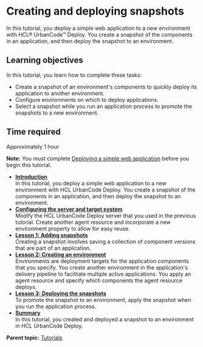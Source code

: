 # Creating and deploying snapshots

In this tutorial, you deploy a simple web application to a new environment with HCL® UrbanCode™ Deploy. You create a snapshot of the components in an application, and then deploy the snapshot to an environment.

## Learning objectives

In this tutorial, you learn how to complete these tasks:

-   Create a snapshot of an environment's components to quickly deploy its application to another environment.
-   Configure environments on which to deploy applications.
-   Select a snapshot while you run an application process to promote the snapshots to a new environment.

## Time required

Approximately 1 hour

**Note:** You must complete [Deploying a simple web application](webapp_abstract.md) before you begin this tutorial.

-   **[Introduction](../../com.udeploy.tutorial.doc/topics/snapshot_intro.md)**  
In this tutorial, you deploy a simple web application to a new environment with HCL UrbanCode Deploy. You create a snapshot of the components in an application, and then deploy the snapshot to an environment.
-   **[Configuring the server and target system](../../com.udeploy.tutorial.doc/topics/snapshot_configure_agent.md)**  
Modify the HCL UrbanCode Deploy server that you used in the previous tutorial. Create another agent resource and incorporate a new environment property to allow for easy reuse.
-   **[Lesson 1: Adding snapshots](../../com.udeploy.tutorial.doc/topics/snapshot_snapshots.md)**  
Creating a snapshot involves saving a collection of component versions that are part of an application.
-   **[Lesson 2: Creating an environment](../../com.udeploy.tutorial.doc/topics/snapshot_environment.md)**  
Environments are deployment targets for the application components that you specify. You create another environment in the application's delivery pipeline to facilitate multiple active applications. You apply an agent resource and specify which components the agent resource deploys.
-   **[Lesson 3: Deploying the snapshots](../../com.udeploy.tutorial.doc/topics/snapshot_deploy.md)**  
To promote the snapshot to an environment, apply the snapshot when you run the application process.
-   **[Summary](../../com.udeploy.tutorial.doc/topics/snapshot_summary.md)**  
In this tutorial, you created and deployed a snapshot to an environment in HCL UrbanCode Deploy.

**Parent topic:** [Tutorials](../../com.udeploy.doc/topics/c_node_tutorials.md)

